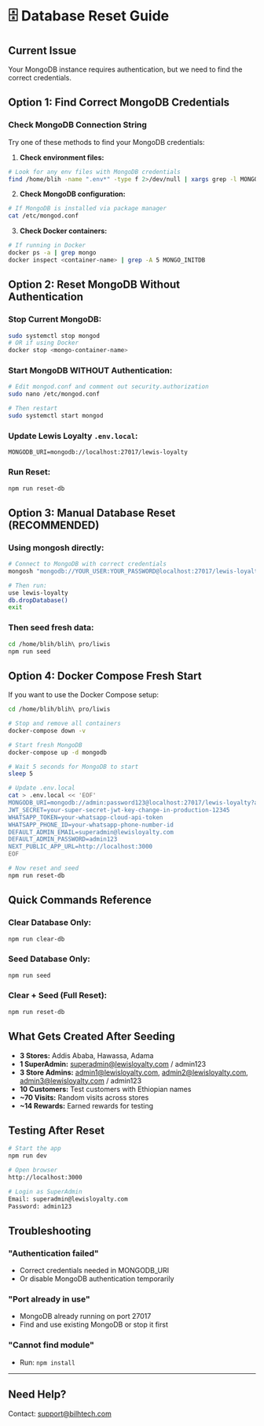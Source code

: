 # 🗄️ Database Reset Guide

## Current Issue

Your MongoDB instance requires authentication, but we need to find the correct credentials.

## Option 1: Find Correct MongoDB Credentials

### Check MongoDB Connection String

Try one of these methods to find your MongoDB credentials:

1. **Check environment files:**
```bash
# Look for any env files with MongoDB credentials
find /home/blih -name ".env*" -type f 2>/dev/null | xargs grep -l MONGODB_URI 2>/dev/null
```

2. **Check MongoDB configuration:**
```bash
# If MongoDB is installed via package manager
cat /etc/mongod.conf
```

3. **Check Docker containers:**
```bash
# If running in Docker
docker ps -a | grep mongo
docker inspect <container-name> | grep -A 5 MONGO_INITDB
```

## Option 2: Reset MongoDB Without Authentication

### Stop Current MongoDB:
```bash
sudo systemctl stop mongod
# OR if using Docker
docker stop <mongo-container-name>
```

### Start MongoDB WITHOUT Authentication:
```bash
# Edit mongod.conf and comment out security.authorization
sudo nano /etc/mongod.conf

# Then restart
sudo systemctl start mongod
```

### Update Lewis Loyalty `.env.local`:
```env
MONGODB_URI=mongodb://localhost:27017/lewis-loyalty
```

### Run Reset:
```bash
npm run reset-db
```

## Option 3: Manual Database Reset (RECOMMENDED)

### Using mongosh directly:
```bash
# Connect to MongoDB with correct credentials
mongosh "mongodb://YOUR_USER:YOUR_PASSWORD@localhost:27017/lewis-loyalty?authSource=admin"

# Then run:
use lewis-loyalty
db.dropDatabase()
exit
```

### Then seed fresh data:
```bash
cd /home/blih/blih\ pro/liwis
npm run seed
```

## Option 4: Docker Compose Fresh Start

If you want to use the Docker Compose setup:

```bash
cd /home/blih/blih\ pro/liwis

# Stop and remove all containers
docker-compose down -v

# Start fresh MongoDB
docker-compose up -d mongodb

# Wait 5 seconds for MongoDB to start
sleep 5

# Update .env.local
cat > .env.local << 'EOF'
MONGODB_URI=mongodb://admin:password123@localhost:27017/lewis-loyalty?authSource=admin
JWT_SECRET=your-super-secret-jwt-key-change-in-production-12345
WHATSAPP_TOKEN=your-whatsapp-cloud-api-token
WHATSAPP_PHONE_ID=your-whatsapp-phone-number-id
DEFAULT_ADMIN_EMAIL=superadmin@lewisloyalty.com
DEFAULT_ADMIN_PASSWORD=admin123
NEXT_PUBLIC_APP_URL=http://localhost:3000
EOF

# Now reset and seed
npm run reset-db
```

## Quick Commands Reference

### Clear Database Only:
```bash
npm run clear-db
```

### Seed Database Only:
```bash
npm run seed
```

### Clear + Seed (Full Reset):
```bash
npm run reset-db
```

## What Gets Created After Seeding

- **3 Stores:** Addis Ababa, Hawassa, Adama
- **1 SuperAdmin:** superadmin@lewisloyalty.com / admin123
- **3 Store Admins:** admin1@lewisloyalty.com, admin2@lewisloyalty.com, admin3@lewisloyalty.com / admin123
- **10 Customers:** Test customers with Ethiopian names
- **~70 Visits:** Random visits across stores
- **~14 Rewards:** Earned rewards for testing

## Testing After Reset

```bash
# Start the app
npm run dev

# Open browser
http://localhost:3000

# Login as SuperAdmin
Email: superadmin@lewisloyalty.com
Password: admin123
```

## Troubleshooting

### "Authentication failed"
- Correct credentials needed in MONGODB_URI
- Or disable MongoDB authentication temporarily

### "Port already in use"
- MongoDB already running on port 27017
- Find and use existing MongoDB or stop it first

### "Cannot find module"
- Run: `npm install`

---

## Need Help?

Contact: support@bilhtech.com



